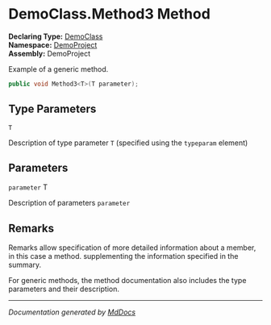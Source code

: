 ﻿<!--  
 =================================================================   
   Auto-Generated:   
   The contents of this file were generated by a tool.  
   Changes to this file may be list if the file is regenerated  
 =================================================================   
-->

# DemoClass.Method3 Method

**Declaring Type:** [DemoClass](../index.md)  
**Namespace:** [DemoProject](../../index.md)  
**Assembly:** DemoProject

Example of a generic method.

```csharp
public void Method3<T>(T parameter);
```

## Type Parameters

`T`

Description of type parameter `T` (specified using the `typeparam` element)

## Parameters

`parameter`  T

Description of parameters `parameter`

## Remarks

Remarks allow specification of more detailed information about a member, in this case a method. supplementing the information specified in the summary.

For generic methods, the method documentation also includes the type parameters and their description.

___

*Documentation generated by [MdDocs](https://github.com/ap0llo/mddocs)*
